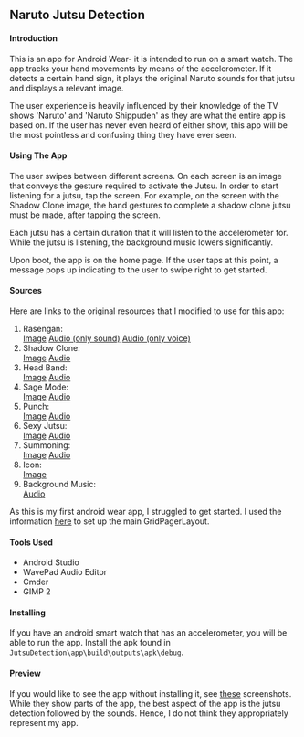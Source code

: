 ## Naruto Jutsu Detection

#### Introduction
This is an app for Android Wear- it is intended to run on a smart watch. The app tracks your
hand movements by means of the accelerometer. If it detects a certain hand sign, it plays the original
Naruto sounds for that jutsu and displays a relevant image.

The user experience is heavily influenced by their knowledge of the TV shows 'Naruto' and 'Naruto Shippuden' as they are what the
entire app is based on. If the user has never even heard of either show, this app will be the most pointless
and confusing thing they have ever seen.

#### Using The App
The user swipes between different screens. On each screen is an image that conveys
the gesture required to activate the Jutsu. In order to start listening for a jutsu, tap the screen. For example,
on the screen with the Shadow Clone image, the hand gestures to complete a shadow clone jutsu must be made, after
tapping the screen.

Each jutsu has a certain duration that it will listen to the accelerometer for. While the jutsu is listening,
the background music lowers significantly.

Upon boot, the app is on the home page. If the user taps at this point, a message pops up indicating to the user
to swipe right to get started.

#### Sources
Here are links to the original resources that I modified to use for this app: <br>
1. Rasengan: <br>
[Image](https://www.wattpad.com/526605763-my-minimalist-artbook-069-anime-uzumaki-naruto)
[Audio (only sound)](https://www.youtube.com/watch?v=qODByY9FJto)
[Audio (only voice)](https://www.youtube.com/watch?v=gpvhMRdbihs)
2. Shadow Clone: <br>
[Image](https://www.pinterest.ie/pin/433893745331333543/?lp=true)
[Audio](https://www.youtube.com/watch?v=CExOXxQbqp8)
3. Head Band: <br>
[Image](https://www.reddit.com/r/Naruto/comments/2l2wta/naruto_minimalistic_fan_art_created_by_me/)
[Audio](-)
4. Sage Mode: <br>
[Image](https://www.pinterest.ie/pin/348114246178464303/)
[Audio](https://www.youtube.com/watch?v=cOuCR5m0uXQ)
5. Punch: <br>
[Image](https://www.pinterest.ie/pin/345229127670866249/)
[Audio](https://www.youtube.com/watch?v=93NUlklSPzw)
6. Sexy Jutsu: <br>
[Image](https://in.pinterest.com/pin/824581012997581421/)
[Audio](https://www.youtube.com/watch?v=9uZgZ7BWqUo&t=24s)
7. Summoning: <br>
[Image](https://www.pinterest.ie/pin/814729388817161143/)
[Audio](https://www.youtube.com/watch?v=9uZgZ7BWqUo&t=24s)
8. Icon: <br>
[Image](https://cdn2.iconfinder.com/data/icons/ballicons-2-free/100/smart_watch-512.png)
9. Background Music: <br>
[Audio](https://www.youtube.com/watch?v=3Pt61puO3v4)

As this is my first android wear app, I struggled to get started. I used the information [here](http://www.learnandroidwear.com/sample-3/)
to set up the main GridPagerLayout.

#### Tools Used
- Android Studio
- WavePad Audio Editor
- Cmder
- GIMP 2

#### Installing
If you have an android smart watch that has an accelerometer, you will be able to run the app. Install the apk
found in `JutsuDetection\app\build\outputs\apk\debug`.

#### Preview
If you would like to see the app without installing it, see [these](https://github.com/logiczsniper/Naruto-Jutsu-Detection-on-Android-Wear/screenshots) screenshots.
While they show parts of the app, the best aspect of the app is the jutsu detection followed by the sounds. Hence,
I do not think they appropriately represent my app.


